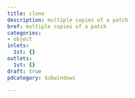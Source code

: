 ```yaml
---
title: clone
description: multiple copies of a patch
bref: multiple copies of a patch
categories:
- object
inlets:
  1st: {}
outlets:
  1st: {}
draft: true
pdcategory: Subwindows

---
```


